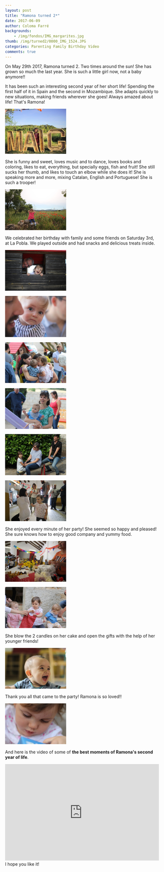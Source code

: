 ```yaml
---
layout: post
title: "Ramona turned 2*"
date: 2017-06-09
author: Coloma Farré
backgrounds:
    - /img/fondos/IMG_margarites.jpg
thumb: /img/turned2/0000_IMG_1524.JPG
categories: Parenting Family Birthday Video
comments: true
---
```

On May 29th 2017, Ramona turned 2. Two times around the sun! She has grown so much the last year. She is such a little girl now, not a baby anymore!!

It has been such an interesting second year of her short life! Spending the first half of it in Spain and the second in Mozambique. She adapts quickly to new situations, making friends wherever she goes! Always amazed about life! That's Ramona!

<a href="/img/turned2/IMG_20170521_095136_654.jpg"> <img border="0" src= "/img/turned2/IMG_20170521_095136_654.jpg" width="200"></a>

She is funny and sweet, loves music and to dance, loves books and coloring, likes to eat, everything, but specially eggs, fish and fruit! She still sucks her thumb, and likes to touch an elbow while she does it! She is speaking more and more, mixing Catalan, English and Portuguese! She is such a trooper!

<a href="/img/turned2/IMG_1306.jpg"> <img border="0" src= "/img/turned2/IMG_1306.jpg" width="200"></a>

We celebrated her birthday with family and some friends on Saturday 3rd, at La Pobla. We played outside and had snacks and delicious treats inside.

<a href="/img/turned2/0000_IMG_1390.JPG"> <img border="0" src= "/img/turned2/0000_IMG_1390.JPG" width="200"></a>

<a href="/img/turned2/0000_IMG_1509.JPG"> <img border="0" src= "/img/turned2/0000_IMG_1509.JPG" width="200"></a>

<a href="/img/turned2/0000_IMG_1424.JPG"> <img border="0" src= "/img/turned2/0000_IMG_1424.JPG" width="200"></a>

<a href="/img/turned2/0000_IMG_1449.JPG"> <img border="0" src= "/img/turned2/0000_IMG_1449.JPG" width="200"></a>

<a href="/img/turned2/0000_IMG_1433.JPG"> <img border="0" src= "/img/turned2/0000_IMG_1433.JPG" width="200"></a>

<a href="/img/turned2/0000_IMG_1479.JPG"> <img border="0" src= "/img/turned2/0000_IMG_1479.JPG" width="200"></a>

She enjoyed every minute of her party! She seemed so happy and pleased! She sure knows how to enjoy good company and yummy food.

<a href="/img/turned2/0000_IMG_1467.JPG"> <img border="0" src= "/img/turned2/0000_IMG_1467.JPG" width="200"></a>

<a href="/img/turned2/0000_IMG_1531.JPG"> <img border="0" src= "/img/turned2/0000_IMG_1531.JPG" width="200"></a>

She blow the 2 candles on her cake and open the gifts with the help of her younger friends!

<a href="/img/turned2/0000_IMG_1570.JPG"> <img border="0" src= "/img/turned2/0000_IMG_1570.JPG" width="200"></a>

Thank you all that came to the party! Ramona is so loved!!

<a href="/img/turned2/0000_IMG_1534.JPG"> <img border="0" src= "/img/turned2/0000_IMG_1534.JPG" width="200"></a>

And here is the video of some of **the best moments of Ramona's second year of life**.
<iframe width="100%" height="315" src="https://www.youtube.com/embed/s9jPDlnOc2E" frameborder="0" allowfullscreen></iframe>
I hope you like it!
